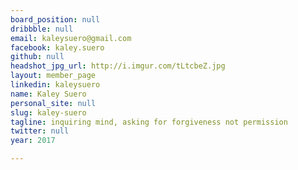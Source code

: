 ```yaml
---
board_position: null
dribbble: null
email: kaleysuero@gmail.com
facebook: kaley.suero
github: null
headshot_jpg_url: http://i.imgur.com/tLtcbeZ.jpg
layout: member_page
linkedin: kaleysuero
name: Kaley Suero
personal_site: null
slug: kaley-suero
tagline: inquiring mind, asking for forgiveness not permission
twitter: null
year: 2017

---
```

